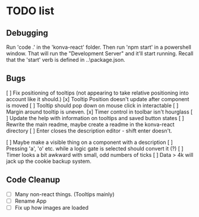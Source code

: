 # TODO list

## Debugging

Run 'code .' in the 'konva-react' folder.  Then run 'npm start' in a powershell window.  That will run the "Development Server"
and it'll start running.  Recall that the 'start' verb is defined in ..\package.json.

## Bugs

  [ ] Fix positioning of tooltips (not appearing to take relative positioning into account like it should.)
  [x] Tooltip Position doesn't update after component is moved
  [ ] Tooltip should pop down on mouse click in interactable
  [ ] Margin around tooltip is uneven.
  [x] Timer control in toolbar isn't hourglass
  [ ] Update the help with information on tooltips and saved button states
  [ ] Rewrite the main readme, maybe create a readme in the konva-react directory
  [ ] Enter closes the description editor - shift enter doesn't.

  [ ] Maybe make a visible thing on a component with a description
  [ ] Pressing 'a', 'o' etc. while a logic gate is selected should convert it (?)
  [ ] Timer looks a bit awkward with small, odd numbers of ticks
  [ ] Data > 4k will jack up the cookie backup system.

## Code Cleanup

- [ ] Many non-react things.  (Tooltips mainly)
- [ ] Rename App
- [ ] Fix up how images are loaded
